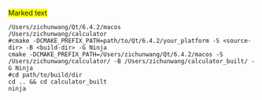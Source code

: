 <span style="background-color: #FFFF00">Marked text</span>
```
/Users/zichunwang/Qt/6.4.2/macos
/Users/zichunwang/calculator
#cmake -DCMAKE_PREFIX_PATH=path/to/Qt/6.4.2/your_platform -S <source-dir> -B <build-dir> -G Ninja
cmake -DCMAKE_PREFIX_PATH=/Users/zichunwang/Qt/6.4.2/macos -S /Users/zichunwang/calculator/ -B /Users/zichunwang/calculator_built/ -G Ninja
#cd path/to/build/dir
cd .. && cd calculator_built
ninja
```
